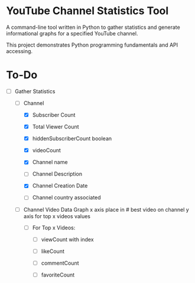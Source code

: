 # YouTube Channel Statistics Tool

A command-line tool written in Python to gather statistics and generate informational graphs for a specified YouTube channel.

This project demonstrates Python programming fundamentals and API accessing.

# To-Do

- [ ] Gather Statistics
  
  - [ ] Channel
    
    - [X] Subscriber Count
    
    - [X] Total Viewer Count
    
    - [X] hiddenSubscriberCount boolean
    
    - [X] videoCount
    
    - [X] Channel name
    
    - [ ] Channel Description
    
    - [X] Channel Creation Date
    
    - [ ] Channel country associated
  
  - [ ] Channel Video Data Graph x axis place in # best video on channel y axis for top x videos values
    
    - [ ] For Top x Videos:
      
      - [ ] viewCount with index
      
      - [ ] likeCount
      
      - [ ] commentCount
      
      - [ ] favoriteCount
